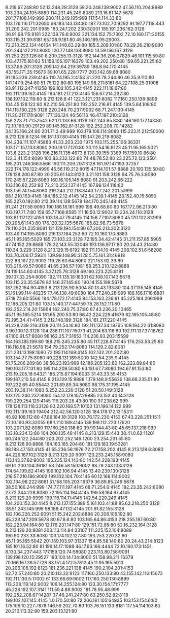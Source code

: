 8.219.97.248:80
52.13.248.29:3128
58.20.248.139:9002
47.56.110.204:8989
103.234.24.105:8880
114.231.45.249:8089
213.16.81.147:5678
201.77.108.149:999
200.111.249.195:999
117.54.114.33:80
103.176.116.171:32650
68.183.143.134:80
187.73.102.70:9292
91.197.77.118:443
31.200.242.201:9985
183.247.202.230:30001
185.191.236.162:3128
36.91.98.115:8181
222.138.76.6:9002
221.134.152.75:7302
72.10.160.171:20155
103.115.31.39:8181
65.108.9.181:80
45.140.189.95:29003
72.210.252.134:46164
141.148.63.29:80
185.5.209.101:80
78.29.36.210:9080
201.244.127.210:8080
120.77.148.138:8080
13.59.156.167:3128
81.250.223.126:80
8.209.255.13:3128
162.144.36.208:27829
46.101.115.59:80
103.47.175.161:83
51.158.105.107:16379
103.49.202.250:80
159.65.221.25:80
13.37.89.201:3128
209.142.64.219:39789
198.8.94.170:4145
43.155.171.35:15673
39.101.65.228:7777
203.142.69.68:8080
91.185.236.239:4145
110.74.195.2:4153
31.220.78.244:80
46.35.9.110:80
141.147.9.254:80
51.75.122.80:80
195.149.98.211:8181
64.227.108.25:31908
93.91.112.247:41258
199.102.105.242:4145
222.111.18.67:80
192.111.139.162:4145
184.181.217.213:4145
156.67.214.232:80
138.197.102.119:80
8.213.128.6:41
122.3.121.231:8082
117.160.250.138:8899
104.45.128.122:80
82.210.56.251:80
192.252.216.81:4145
139.5.64.108:80
114.115.130.225:3128
220.248.70.237:9002
68.71.247.130:4145
111.20.217.178:9091
177.136.124.46:56113
46.47.197.210:3128
159.223.71.71:52542
62.171.133.66:3128
162.243.95.8:80
146.190.177.143:80
72.10.160.90:29129
89.145.162.81:3128
192.252.208.70:14282
34.135.166.24:80
201.71.2.49:999
103.179.108.114:8080
115.223.11.212:50000
8.213.128.6:1234
98.181.137.80:4145
115.147.26.219:8082
104.238.111.107:45883
41.33.203.233:1975
103.115.255.106:36331
103.171.157.133:8080
200.19.177.120:80
20.111.54.16:8123
45.11.95.165:5021
103.6.223.2:3128
196.216.11.135:4673
8.130.39.155:3389
157.159.10.86:80
122.3.41.154:8090
103.83.232.122:80
74.48.78.52:80
23.225.72.123:3501
195.201.246.166:5566
190.111.209.207:3128
161.97.147.193:37257
222.174.178.122:4999
45.56.119.212:8015
47.114.101.57:8888
20.193.135.50:80
178.128.200.87:80
20.205.61.143:8123
3.21.101.158:3128
94.75.76.3:8080
170.245.57.228:8080
160.16.105.145:8080
91.203.242.66:222
103.136.82.252:83
72.210.252.137:4145
167.99.124.118:80
103.156.74.154:8080
219.243.212.118:8443
177.242.201.5:999
68.1.210.163:4145
184.185.2.12:4145
142.54.239.1:4145
23.152.40.15:5050
165.227.0.192:80
212.39.114.139:5678
184.170.245.148:4145
91.241.217.58:9090
190.186.18.161:999
198.49.68.80:80
167.172.96.213:80
103.197.71.7:80
159.65.77.168:8585
111.16.50.12:9002
13.234.24.116:3128
103.81.117.122:4153
103.18.47.79:4145
114.156.77.107:8080
45.170.102.81:999
20.205.61.143:80
176.120.32.135:5678
185.82.98.73:5678
79.110.201.235:8081
121.128.194.154:80
67.206.213.202:3120
103.49.114.195:8080
216.137.184.253:80
72.10.160.170:8883
45.11.95.165:5029
185.73.103.23:3128
72.195.34.42:4145
31.211.157.85:5905
47.74.152.29:8888
178.32.143.55:32048
193.136.97.17:80
20.24.43.214:80
110.34.3.229:3128
8.213.129.15:8192
192.111.134.10:4145
208.102.51.6:58208
103.70.206.17:59311
139.99.148.90:3128
5.75.161.31:46918
222.88.167.22:9002
119.28.60.64:8090
221.153.92.39:80
103.216.49.57:8080
41.65.236.57:1981
58.253.210.122:8888
74.119.144.60:4145
3.37.125.76:3128
69.160.223.225:8181
39.107.33.254:8090
192.111.135.18:18301
62.108.107.143:5678
103.115.20.35:5678
82.146.37.145:80
190.14.155.198:5678
187.252.154.90:4153
8.213.128.90:5004
80.13.43.193:80
104.37.135.145:4145
51.161.99.114:48235
77.46.138.49:8080
164.77.240.28:999
188.166.17.18:8881
37.18.73.60:5566
184.178.172.17:4145
94.153.163.226:81
45.225.184.206:999
12.186.205.121:80
103.15.140.177:44759
78.28.152.111:80
192.252.214.20:15864
162.240.75.37:80
67.43.236.20:10465
45.11.95.165:5214
181.65.200.53:80
66.42.224.229:41679
82.165.105.48:80
72.195.34.41:4145
3.212.148.199:3128
184.181.217.220:4145
91.228.239.216:3128
20.111.54.16:80
192.111.137.34:18765
109.194.22.61:8080
3.90.100.12:3128
104.238.111.107:15073
41.204.63.118:80
192.111.137.37:18762
47.100.91.57:8080
98.162.25.7:31653
114.236.93.203:15599
164.163.185.199:80
188.215.245.235:80
45.117.228.97:4145
176.253.53.25:80
116.118.98.21:5678
154.79.252.174:8080
114.129.2.82:8081
221.231.13.198:1080
72.195.114.169:4145
102.132.201.202:80
103.154.77.75:8080
49.228.131.169:5000
142.54.235.9:4145
51.75.206.209:80
38.56.23.193:999
12.186.205.123:80
162.223.89.84:80
190.103.177.131:80
195.114.209.50:80
63.151.67.7:8080
194.67.91.153:80
213.19.205.18:54321
186.215.87.194:6033
31.43.33.55:4153
199.187.210.54:4145
8.213.129.15:8888
1.179.148.9:55636
138.68.235.51:80
197.232.65.40:55443
201.89.89.34:8080
98.175.31.195:4145
203.19.38.114:1080
5.252.23.220:3128
51.20.50.149:3128
103.125.240.237:8080
154.12.178.107:29985
23.152.40.14:3128
199.229.254.129:4145
116.203.28.43:80
190.97.238.62:999
178.128.113.118:23128
83.220.168.57:10103
131.196.14.122:999
192.111.139.163:19404
212.42.56.120:3128
184.178.172.13:15311
45.92.108.112:80
47.89.184.18:3128
103.76.172.230:4153
67.43.228.251:1511
72.10.160.93:32055
68.1.210.189:4145
139.198.112.223:17620
103.207.1.82:8080
117.160.250.138:80
39.99.144.43:80
45.65.137.218:999
133.18.234.13:80
104.200.135.46:4145
8.213.129.15:443
38.41.0.62:11201
60.246.122.244:80
203.202.252.149:1200
23.254.231.55:80
8.213.128.90:8888
164.163.185.204:80
181.129.183.19:53281
98.188.47.150:4145
41.65.236.56:1976
72.217.158.202:4145
8.213.128.6:8080
44.226.167.102:3128
8.213.129.20:9091
123.233.245.158:9080
113.143.37.82:9002
195.235.124.143:80
142.54.228.193:4145
69.61.200.104:36181
58.246.58.150:9002
88.79.243.103:3128
174.64.199.82:4145
199.102.106.94:4145
13.40.239.130:3128
218.57.210.186:9002
199.102.104.70:4145
60.12.168.114:9002
102.134.98.222:8081
51.158.105.203:16379
36.89.85.249:5678
38.50.166.244:999
174.77.111.197:4145
68.71.254.6:4145
182.23.35.242:8080
27.72.244.228:8080
72.195.114.184:4145
199.58.184.97:4145
8.213.129.20:9999
199.116.114.11:4145
142.54.229.249:4145
104.200.152.30:4145
8.213.137.155:389
5.161.103.41:88
85.62.218.250:3128
38.51.243.145:999
98.188.47.132:4145
201.91.82.155:3128
182.106.220.252:9091
51.15.242.202:8888
20.206.106.192:80
45.228.147.209:5678
80.67.8.6:80
103.165.64.86:4153
218.255.187.60:80
162.223.94.164:80
12.176.231.147:80
129.151.72.85:80
52.16.232.164:3128
8.213.129.20:8081
203.113.114.94:33107
111.225.152.104:8089
190.90.233.33:8080
103.174.102.127:80
193.253.220.32:80
45.11.95.165:5042
201.159.103.97:31337
154.85.58.149:80
20.24.43.214:8123
185.101.16.52:80
81.199.14.17:1088
46.17.63.166:4444
72.10.160.173:1451
8.130.34.237:443
177.159.120.74:58080
223.113.80.158:9091
139.198.120.15:29527
183.100.14.134:8000
51.158.98.211:16379
70.166.167.38:57728
83.151.4.172:57812
45.11.95.165:5013
20.206.106.192:8123
181.236.221.138:4145
190.2.104.201:4153
62.72.57.240:80
20.210.113.32:8123
117.160.250.133:80
43.155.142.116:15673
192.111.130.5:17002
61.133.66.69:9002
117.160.250.130:8899
113.208.119.142:9002
106.14.255.124:80
123.30.154.171:7777
45.228.192.107:3141
111.59.4.88:9002
181.78.95.48:999
192.252.208.67:14287
37.46.241.247:80
63.250.52.82:8118
199.102.107.145:4145
1.0.170.50:80
72.206.181.105:64935
103.153.154.6:80
175.106.10.227:7878
146.59.202.70:80
103.76.151.133:8181
117.54.114.103:80
20.210.113.32:80
159.203.13.121:80
